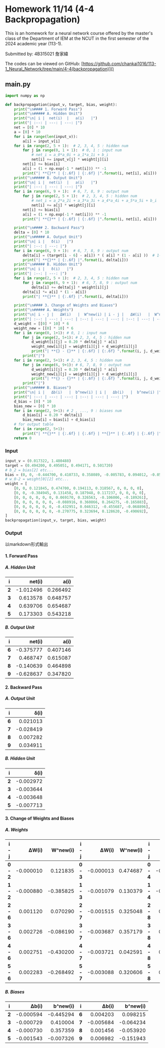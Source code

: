 # Homework 11/14 (4-4 Backpropagation)

This is an homework for a neural network course offered by the master's class of the Department of IEM at the NCUT in the first semester of the 2024 academic year (113-1).

Submitted by: 4B315021 詹家緯

The codes can be viewed on GitHub: [https://github.com/chankai1016/113-1_Neural_Network/tree/main/4-4(backpropagation)]()

## main.py

```python
import numpy as np

def backpropagation(input_v, target, bias, weight):
    print("\n#### 1. Forward Pass")
    print("\n##### A. Hidden Unit")
    print("\n| i |  net(i)  |   a(i)   |")
    print("| :--: | ---: | ---: |")
    net = [0] * 10
    a = [0] * 10
    for i in range(len(input_v)):
        a[i] = input_v[i]
    for i in range(2, 5 + 1):  # 2, 3, 4, 5 : hidden num
        for j in range(0, 1 + 1):  # 0, 1 : input num
            # net_i = a_0*a_0i + a_1*a_1i + b_i
            net[i] += input_v[j] * weight[j][i]
        net[i] += bias[i]
        a[i] = (1 + np.exp(-1 * net[i])) ** -1
        print("| **{}** | {:.6f} | {:.6f} |".format(i, net[i], a[i]))
    print("\n##### B. Output Unit")
    print("\n| i |  net(i)  |   a(i)   |")
    print("| :--: | ---: | ---: |")
    for i in range(6, 9 + 1):  # 6, 7, 8, 9 : output num
        for j in range(2, 5 + 1):  # 2, 3, 4, 5 : hidden num
            # net_i = a_2*a_2i + a_3*a_3i + a_4*a_4i + a_5*a_5i + b_i
            net[i] += a[j] * weight[j][i]
        net[i] += bias[i]
        a[i] = (1 + np.exp(-1 * net[i])) ** -1
        print("| **{}** | {:.6f} | {:.6f} |".format(i, net[i], a[i]))

    print("\n#### 2. Backward Pass")
    delta = [0] * 10
    print("\n##### A. Output Unit")
    print("\n| i |   δ(i)   |")
    print("| :--: | ---: |")
    for i in range(6, 9 + 1):  # 6, 7, 8, 9 : output num
        delta[i] = (target[i - 6] - a[i]) * ( a[i] * (1 - a[i] ))  # 1-6 = 0, 1, 2, 3 : target num
        print("| **{}** | {:.6f} |".format(i, delta[i]))
    print("\n##### B. Hidden Unit")
    print("\n| i |   δ(i)   |")
    print("| :--: | ---: |")
    for i in range(2, 5 + 1):  # 2, 3, 4, 5 : hidden num
        for j in range(6, 9 + 1):  # 6, 7, 8, 9 : output num
            delta[i] += delta[j] * weight[i][j]
        delta[i] *= a[i] * (1 - a[i])
        print("| **{}** | {:.6f} |".format(i, delta[i]))

    print("\n#### 3. Change of Weights and Biases")
    print("\n##### A. Weights")
    print("\n| i - j |   ΔW(i)   |  W^new(i) | i - j |   ΔW(i)   |  W^new(i) | i - j |   ΔW(i)   |  W^new(i) | i - j |   ΔW(i)   |  W^new(i) |")
    print("| :--: | ---: | ---: | :--: | ---: | ---: | :--: | ---: | ---: | :--: | ---: | ---: |")
    d_weight = [[0] * 10] * 6
    weight_new = [[0] * 10] * 6
    for i in range(0, 1+1): # 0, 1 : input num
        for j in range(2, 5+1): # 2, 3, 4, 5 : hidden num
            d_weight[i][j] = 0.20 * delta[j] * a[i]
            weight_new[i][j] = weight[i][j] + d_weight[i][j]
            print("| **{} - {}** | {:.6f} | {:.6f} ".format(i, j, d_weight[i][j], weight_new[i][j]), end = "")
        print("|")
    for i in range(2, 5+1): # 2, 3, 4, 5 : hidden num
        for j in range(6, 9+1): # 6, 7, 8, 9 : output num
            d_weight[i][j] = 0.20 * delta[j] * a[i]
            weight_new[i][j] = weight[i][j] + d_weight[i][j]
            print("| **{} - {}** | {:.6f} | {:.6f} ".format(i, j, d_weight[i][j], weight_new[i][j]), end = "")
        print("|")
    print("\n##### B. Biases")
    print("\n| i |   Δb(i)   |  b^new(i) | i |   Δb(i)   |  b^new(i) |")
    print("| :--: | ---: | ---: | :--: | ---: | ---: |")
    d_bias = [0] * 10
    bias_new = [0] * 10
    for i in range(2, 9+1): # 2 , ..., 9 : biases num
        d_bias[i] = 0.20 * delta[i]
        bias_new[i] = bias[i] + d_bias[i]
    # for output table
    for i in range(2, 5+1):
        print("| **{}** | {:.6f} | {:.6f} | **{}** | {:.6f} | {:.6f} |".format(i, d_bias[i], bias_new[i], i+4, d_bias[i+4], bias_new[i+4]))
    return 0
```

### Input

```python
input_v = (0.017322, 1.480488)
target = (0.494200, 0.495051, 0.494171, 0.501720)
# b_2 = bias[2] etc...
bias = (0, 0, -0.444700, 0.410733, 0.358089, -0.005783, 0.094012, -0.058550, -0.055376, -0.158925)
# w_0-2 = weight[0][2] etc...
weight = [
    [0, 0, 0.121845, 0.474700, 0.194113, 0.318567, 0, 0, 0, 0],
    [0, 0, -0.384945, 0.131458, 0.187948, 0.117237, 0, 0, 0, 0],
    [0, 0, 0, 0, 0, 0, 0.069170, 0.326563, -0.106006, -0.189261],
    [0, 0, 0, 0, 0, 0, -0.088916, 0.360866, 0.264275, -0.165883],
    [0, 0, 0, 0, 0, 0, -0.432951, 0.046312, -0.455687, -0.068896],
    [0, 0, 0, 0, 0, 0, -0.270775, 0.323694, 0.128620, -0.490692],
]
backpropagation(input_v, target, bias, weight)
```

### Output

以markdown形式輸出

#### 1. Forward Pass

##### A. Hidden Unit

|      i      |    net(i) |     a(i) |
| :---------: | --------: | -------: |
| **2** | -1.012496 | 0.266492 |
| **3** |  0.613578 | 0.648757 |
| **4** |  0.639706 | 0.654687 |
| **5** |  0.173303 | 0.543218 |

##### B. Output Unit

|      i      |    net(i) |     a(i) |
| :---------: | --------: | -------: |
| **6** | -0.375777 | 0.407146 |
| **7** |  0.468747 | 0.615087 |
| **8** | -0.140639 | 0.464898 |
| **9** | -0.628637 | 0.347820 |

#### 2. Backward Pass

##### A. Output Unit

|      i      |     δ(i) |
| :---------: | --------: |
| **6** |  0.021013 |
| **7** | -0.028419 |
| **8** |  0.007282 |
| **9** |  0.034911 |

##### B. Hidden Unit

|      i      |     δ(i) |
| :---------: | --------: |
| **2** | -0.002972 |
| **3** | -0.003644 |
| **4** | -0.003648 |
| **5** | -0.007713 |

#### 3. Change of Weights and Biases

##### A. Weights

|      i - j      |    ΔW(i) |  W^new(i) |      i - j      |    ΔW(i) | W^new(i) |      i - j      |    ΔW(i) |  W^new(i) |      i - j      |    ΔW(i) |  W^new(i) |
| :-------------: | --------: | --------: | :-------------: | --------: | -------: | :-------------: | --------: | --------: | :-------------: | --------: | --------: |
| **0 - 2** | -0.000010 |  0.121835 | **0 - 3** | -0.000013 | 0.474687 | **0 - 4** | -0.000013 |  0.194100 | **0 - 5** | -0.000027 |  0.318540 |
| **1 - 2** | -0.000880 | -0.385825 | **1 - 3** | -0.001079 | 0.130379 | **1 - 4** | -0.001080 |  0.186868 | **1 - 5** | -0.002284 |  0.114953 |
| **2 - 6** |  0.001120 |  0.070290 | **2 - 7** | -0.001515 | 0.325048 | **2 - 8** |  0.000388 | -0.105618 | **2 - 9** |  0.001861 | -0.187400 |
| **3 - 6** |  0.002726 | -0.086190 | **3 - 7** | -0.003687 | 0.357179 | **3 - 8** |  0.000945 |  0.265220 | **3 - 9** |  0.004530 | -0.161353 |
| **4 - 6** |  0.002751 | -0.430200 | **4 - 7** | -0.003721 | 0.042591 | **4 - 8** |  0.000954 | -0.454733 | **4 - 9** |  0.004571 | -0.064325 |
| **5 - 6** |  0.002283 | -0.268492 | **5 - 7** | -0.003088 | 0.320606 | **5 - 8** |  0.000791 |  0.129411 | **5 - 9** |  0.003793 | -0.486899 |

##### B. Biases

|      i      |    Δb(i) |  b^new(i) |      i      |    Δb(i) |  b^new(i) |
| :---------: | --------: | --------: | :---------: | --------: | --------: |
| **2** | -0.000594 | -0.445294 | **6** |  0.004203 |  0.098215 |
| **3** | -0.000729 |  0.410004 | **7** | -0.005684 | -0.064234 |
| **4** | -0.000730 |  0.357359 | **8** |  0.001456 | -0.053920 |
| **5** | -0.001543 | -0.007326 | **9** |  0.006982 | -0.151943 |
